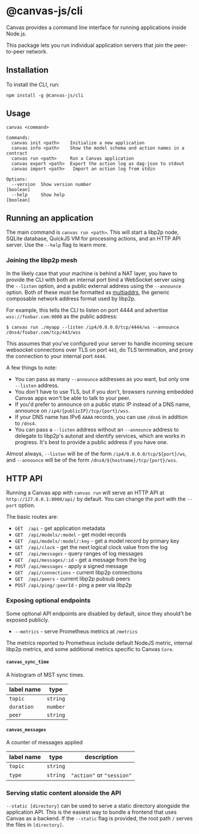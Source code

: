 # @canvas-js/cli

Canvas provides a command line interface for running applications inside
Node.js.

This package lets you run individual application servers that join the
peer-to-peer network.

## Installation

To install the CLI, run:

```
npm install -g @canvas-js/cli
```

## Usage

```
canvas <command>

Commands:
  canvas init <path>    Initialize a new application
  canvas info <path>    Show the model schema and action names in a contract
  canvas run <path>     Run a Canvas application
  canvas export <path>  Export the action log as dag-json to stdout
  canvas import <path>   Import an action log from stdin

Options:
  --version  Show version number                                       [boolean]
  --help     Show help                                                 [boolean]
```

## Running an application

The main command is `canvas run <path>`. This will start a libp2p node, SQLite database, QuickJS VM for processing actions, and an HTTP API server. Use the `--help` flag to learn more.

### Joining the libp2p mesh

In the likely case that your machine is behind a NAT layer, you have to provide the CLI with both an internal port bind a WebSocket server using the `--listen` option, and a public external address using the `--announce` option. Both of these must be formatted as [multiaddrs](https://github.com/multiformats/multiaddr), the generic composable network address format used by libp2p.

For example, this tells the CLI to listen on port 4444 and advertise `wss://foobar.com:8000` as the public address:

```
$ canvas run ./myapp --listen /ip4/0.0.0.0/tcp/4444/ws --announce /dns4/foobar.com/tcp/443/wss
```

This assumes that you've configured your server to handle incoming secure websocket connections over TLS on port `443`, do TLS termination, and proxy the connection to your internal port `4444`.

A few things to note:

- You can pass as many `--announce` addresses as you want, but only one `--listen` address.
- You don't have to use TLS, but if you don't, browsers running embedded Canvas apps won't be able to talk to your peer.
- If you'd prefer to announce on a public static IP instead of a DNS name, announce on `/ip4/{publicIP}/tcp/{port}/wss`.
- If your DNS name has IPv6 `AAAA` records, you can use `/dns6` in addition to `/dns4`.
- You can pass a `--listen` address without an `--announce` address to delegate to libp2p's autonat and identify services, which are works in progress. It's best to provide a public address if you have one.

Almost always, `--listen` will be of the form `/ip4/0.0.0.0/tcp/${port}/ws`, and `--announce` will be of the form `/dns4/${hostname}/tcp/{port}/wss`.

## HTTP API

Running a Canvas app with `canvas run` will serve an HTTP API at `http://127.0.0.1:8000/api/` by default. You can change the port with the `--port` option.

The basic routes are:

- `GET  /api` - get application metadata
- `GET  /api/models/:model` - get model records
- `GET  /api/models/:model/:key` - get a model record by primary key
- `GET  /api/clock` - get the next logical clock value from the log
- `GET  /api/messages` - query ranges of log messages
- `GET  /api/messages/:id` - get a message from the log
- `POST /api/messages` - apply a signed message
- `GET  /api/connections` - current libp2p connections
- `GET  /api/peers` - current libp2p pubsub peers
- `POST /api/ping/:peerId` - ping a peer via libp2p

### Exposing optional endpoints

Some optional API endpoints are disabled by default, since they should't be exposed publicly.

- `--metrics` - serve Prometheus metrics at `/metrics`

The metrics reported to Prometheus include default NodeJS metric, internal libp2p metrics, and some additional metrics specific to Canvas `Core`.

#### `canvas_sync_time`

A histogram of MST sync times.

| label name | type     |
| ---------- | -------- |
| `topic`    | `string` |
| `duration` | `number` |
| `peer`     | `string` |

#### `canvas_messages`

A counter of messages applied

| label name | type     | description               |
| ---------- | -------- | ------------------------- |
| `topic`    | `string` |                           |
| `type`     | `string` | `"action"` or `"session"` |

### Serving static content alonside the API

`--static [directory]` can be used to serve a static directory alongside the application API. This is the easiest way to bundle a frontend that uses Canvas as a backend. If the `--static` flag is provided, the root path `/` serves the files in `[directory]`.
